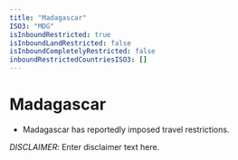 ```yaml
---
title: "Madagascar"
ISO3: "MDG"
isInboundRestricted: true
isInboundLandRestricted: false
isInboundCompletelyRestricted: false
inboundRestrictedCountriesISO3: []
---
```


# Madagascar

* Madagascar has reportedly imposed travel restrictions.

*DISCLAIMER*: Enter disclaimer text here.
